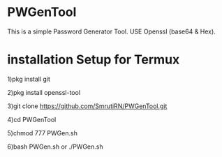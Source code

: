 # PWGenTool
This is a simple Password Generator Tool.  USE Openssl (base64 & Hex).


# installation Setup for Termux

1)pkg install git

2)pkg install openssl-tool

3)git clone https://github.com/SmrutiRN/PWGenTool.git

4)cd PWGenTool

5)chmod 777 PWGen.sh

6)bash PWGen.sh or ./PWGen.sh
